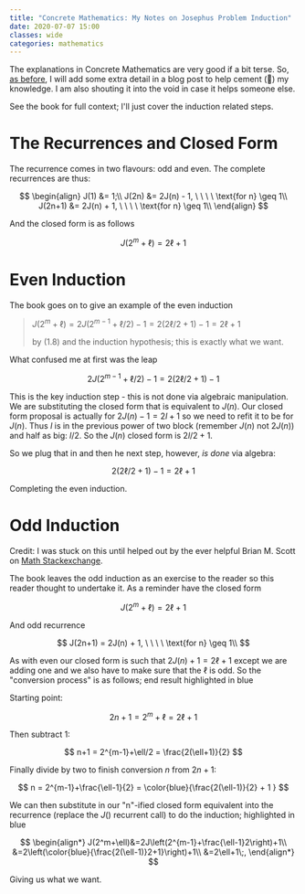 ```yaml
---
title: "Concrete Mathematics: My Notes on Josephus Problem Induction"
date: 2020-07-07 15:00
classes: wide
categories: mathematics
---
```


The explanations in Concrete Mathematics are very good if a bit terse. So, [as
before](../mathematics/lines-in-plaine-worked-example-induction/), I will add some extra detail in a blog post to help
cement (🥁) my knowledge. I am also shouting it into the void in case it helps someone else.

See the book for full context; I'll just cover the induction related steps.

# The Recurrences and Closed Form

The recurrence comes in two flavours: odd and even. The complete recurrences are thus:

$$
\begin{align}
J(1) &= 1;\\
J(2n) &= 2J(n) - 1, \ \ \ \ \text{for n} \geq 1\\
J(2n+1) &= 2J(n) + 1, \ \ \ \ \text{for n} \geq 1\\
\end{align}
$$

And the closed form is as follows

$$
J(2^m+\ell)=2\ell+1
$$

# Even Induction

The book goes on to give an example of the even induction

> $J(2^m+\ell)=2J(2^{m-1} + \ell/2) - 1 = 2(2\ell/2 + 1) - 1 = 2\ell + 1$
>
> by (1.8) and the induction hypothesis; this is exactly what we want.

What confused me at first was the leap

$$ 2J(2^{m-1} + \ell/2) - 1 = 2(2\ell/2 + 1) - 1 $$

This is the key induction step - this is not done via algebraic manipulation. We are substituting the closed form that
is equivalent to $J(n)$. Our closed form proposal is actually for $2J(n)-1=2l+1$ so we need to refit it to be for $J(n)$. Thus
$l$ is in the previous power of two block (remember $J(n)$ not $2J(n)$) and half as big: $l/2$. So the $J(n)$ closed form is $2l/2 +1$.

So we plug that in and then he next step, however, _is done_ via algebra:

$$ 2(2\ell/2 + 1) - 1 = 2\ell + 1 $$

Completing the even induction.

# Odd Induction

Credit: I was stuck on this until helped out by the ever helpful Brian M. Scott on [Math
Stackexchange](https://math.stackexchange.com/a/3743359/109665).

The book leaves the odd induction as an exercise to the reader so this reader thought to undertake it. As a reminder
have the closed form

$$
J(2^m+\ell)=2\ell+1
$$

And odd recurrence

$$ J(2n+1) = 2J(n) + 1, \ \ \ \ \text{for n} \geq 1\\ $$

As with even our closed form is such that $2J(n)+1 = 2\ell+1$ except we are adding one and we also have to make sure that
the $\ell$ is odd. So the "conversion process" is as follows; end result highlighted in blue

Starting point:

$$
2n+1 = 2^m+\ell = 2\ell+1
$$

Then subtract 1:

$$
n+1 = 2^{m-1}+\ell/2 = \frac{2(\ell+1)}{2}
$$

Finally divide by two to finish conversion $n$ from $2n+1$:

$$
n = 2^{m-1}+\frac{\ell-1}{2} = \color{blue}{\frac{2(\ell-1)}{2} + 1 }
$$

We can then substitute in our "n"-ified closed form equivalent into the recurrence (replace the $J()$ recurrent call) to
do the induction; highlighted in blue

$$
\begin{align*}
J(2^m+\ell)&=2J\left(2^{m-1}+\frac{\ell-1}2\right)+1\\
&=2\left(\color{blue}{\frac{2(\ell-1)}2+1}\right)+1\\
&=2\ell+1\;,
\end{align*}
$$

Giving us what we want.
